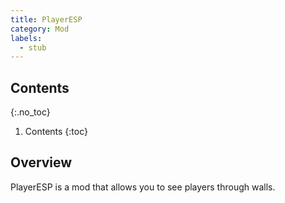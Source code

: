 ```yaml
---
title: PlayerESP
category: Mod
labels:
  - stub
---
```

## Contents
{:.no_toc}
1. Contents
{:toc}

## Overview
PlayerESP is a mod that allows you to see players through walls.
